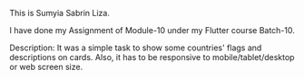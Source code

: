<p>This is Sumyia Sabrin Liza.</p>
<p>I have done my Assignment of Module-10 under my Flutter course  Batch-10.</p>
<p>Description: It was a simple task to show some countries' flags and descriptions on cards. Also, it has to be responsive to mobile/tablet/desktop or web screen size.</p>
